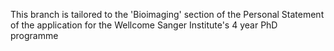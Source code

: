 This branch is tailored to the 'Bioimaging' section of the Personal Statement of the application for the Wellcome Sanger Institute's 4 year PhD programme
